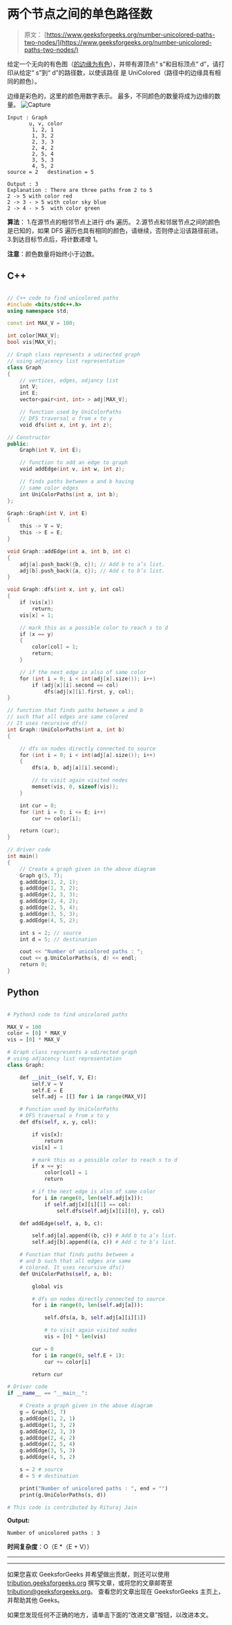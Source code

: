 # 两个节点之间的单色路径数

> 原文： [https://www.geeksforgeeks.org/number-unicolored-paths-two-nodes/](https://www.geeksforgeeks.org/number-unicolored-paths-two-nodes/)

给定一个无向的有色图（[的边缘为有色](https://en.wikipedia.org/wiki/Edge_coloring)），并带有源顶点“ s”和目标顶点“ d”，请打印从给定“ s”到“ d”的路径数，以使该路径 是 UniColored（路径中的边缘具有相同的颜色）。

边缘是彩色的，这里的颜色用数字表示。 最多，不同颜色的数量将成为边缘的数量。
![Capture](img/7edc6620530c341feb3096b7e2ce5e0c.png)

```
Input : Graph
       u, v, color
        1, 2, 1
        1, 3, 2
        2, 3, 3
        2, 4, 2
        2, 5, 4
        3, 5, 3
        4, 5, 2
source = 2   destination = 5             

Output : 3
Explanation : There are three paths from 2 to 5
2 -> 5 with color red
2 -> 3 - > 5 with color sky blue
2 -> 4 - > 5  with color green

```

**算法**：
1.在源节点的相邻节点上进行 dfs 遍历。
2.源节点和邻居节点之间的颜色是已知的，如果 DFS 遍历也具有相同的颜色，请继续，否则停止沿该路径前进。
3.到达目标节点后，将计数递增 1。

**注意**：颜色数量将始终小于边数。

## C++

```cpp

// C++ code to find unicolored paths 
#include <bits/stdc++.h> 
using namespace std; 

const int MAX_V = 100; 

int color[MAX_V]; 
bool vis[MAX_V]; 

// Graph class represents a udirected graph 
// using adjacency list representation 
class Graph 
{ 
    // vertices, edges, adjancy list 
    int V; 
    int E; 
    vector<pair<int, int> > adj[MAX_V]; 

    // function used by UniColorPaths 
    // DFS traversal o from x to y 
    void dfs(int x, int y, int z); 

// Constructor 
public: 
    Graph(int V, int E); 

    // function to add an edge to graph 
    void addEdge(int v, int w, int z); 

    // finds paths between a and b having 
    // same color edges 
    int UniColorPaths(int a, int b); 
}; 

Graph::Graph(int V, int E) 
{ 
    this -> V = V; 
    this -> E = E; 
} 

void Graph::addEdge(int a, int b, int c) 
{ 
    adj[a].push_back({b, c}); // Add b to a’s list. 
    adj[b].push_back({a, c}); // Add c to b’s list. 
} 

void Graph::dfs(int x, int y, int col) 
{ 
    if (vis[x]) 
        return; 
    vis[x] = 1; 

    // mark this as a possible color to reach s to d 
    if (x == y) 
    { 
        color[col] = 1; 
        return; 
    } 

    // if the next edge is also of same color 
    for (int i = 0; i < int(adj[x].size()); i++) 
        if (adj[x][i].second == col) 
            dfs(adj[x][i].first, y, col); 
} 

// function that finds paths between a and b 
// such that all edges are same colored 
// It uses recursive dfs() 
int Graph::UniColorPaths(int a, int b) 
{ 

    // dfs on nodes directly connected to source 
    for (int i = 0; i < int(adj[a].size()); i++) 
    { 
        dfs(a, b, adj[a][i].second); 

        // to visit again visited nodes 
        memset(vis, 0, sizeof(vis)); 
    } 

    int cur = 0; 
    for (int i = 0; i <= E; i++) 
        cur += color[i]; 

    return (cur); 
} 

// driver code 
int main() 
{ 
    // Create a graph given in the above diagram 
    Graph g(5, 7); 
    g.addEdge(1, 2, 1); 
    g.addEdge(1, 3, 2); 
    g.addEdge(2, 3, 3); 
    g.addEdge(2, 4, 2); 
    g.addEdge(2, 5, 4); 
    g.addEdge(3, 5, 3); 
    g.addEdge(4, 5, 2); 

    int s = 2; // source 
    int d = 5; // destination 

    cout << "Number of unicolored paths : "; 
    cout << g.UniColorPaths(s, d) << endl; 
    return 0; 
} 

```

## Python

```py

# Python3 code to find unicolored paths  

MAX_V = 100 
color = [0] * MAX_V 
vis = [0] * MAX_V 

# Graph class represents a udirected graph  
# using adjacency list representation  
class Graph:  

    def __init__(self, V, E): 
        self.V = V 
        self.E = E 
        self.adj = [[] for i in range(MAX_V)] 

    # Function used by UniColorPaths  
    # DFS traversal o from x to y  
    def dfs(self, x, y, col): 

        if vis[x]:  
            return 
        vis[x] = 1 

        # mark this as a possible color to reach s to d  
        if x == y:  
            color[col] = 1 
            return 

        # if the next edge is also of same color  
        for i in range(0, len(self.adj[x])):  
            if self.adj[x][i][1] == col:  
                self.dfs(self.adj[x][i][0], y, col) 

    def addEdge(self, a, b, c):  

        self.adj[a].append((b, c)) # Add b to a’s list.  
        self.adj[b].append((a, c)) # Add c to b’s list.  

    # Function that finds paths between a  
    # and b such that all edges are same  
    # colored. It uses recursive dfs()  
    def UniColorPaths(self, a, b):  

        global vis 

        # dfs on nodes directly connected to source  
        for i in range(0, len(self.adj[a])):  

            self.dfs(a, b, self.adj[a][i][1])  

            # to visit again visited nodes  
            vis = [0] * len(vis)  

        cur = 0 
        for i in range(0, self.E + 1):  
            cur += color[i]  

        return cur 

# Driver code  
if __name__ == "__main__":  

    # Create a graph given in the above diagram  
    g = Graph(5, 7)  
    g.addEdge(1, 2, 1)  
    g.addEdge(1, 3, 2)  
    g.addEdge(2, 3, 3)  
    g.addEdge(2, 4, 2)  
    g.addEdge(2, 5, 4)  
    g.addEdge(3, 5, 3)  
    g.addEdge(4, 5, 2)  

    s = 2 # source  
    d = 5 # destination  

    print("Number of unicolored paths : ", end = "")  
    print(g.UniColorPaths(s, d))  

# This code is contributed by Rituraj Jain 

```

**Output:**

```
Number of unicolored paths : 3

```

**时间复杂度**：O（E *（E + V））



* * *

* * *

如果您喜欢 GeeksforGeeks 并希望做出贡献，则还可以使用 [tribution.geeksforgeeks.org](https://contribute.geeksforgeeks.org/) 撰写文章，或将您的文章邮寄至 tribution@geeksforgeeks.org。 查看您的文章出现在 GeeksforGeeks 主页上，并帮助其他 Geeks。

如果您发现任何不正确的地方，请单击下面的“改进文章”按钮，以改进本文。